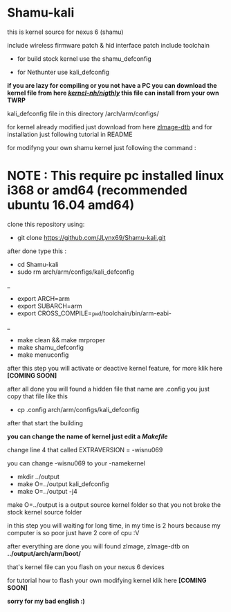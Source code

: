 # Shamu-kali
this is kernel source for nexus 6 (shamu)

include wireless firmware patch & hid interface patch
include toolchain

* for build stock kernel use the shamu_defconfig

* for Nethunter use kali_defconfig

**if you are lazy for compiling or you not have a PC you can download the kernel file from here _[kernel-nh/nigthly](https://github.com/JLynx69/kernel-nh/tree/master/nigthly)_ this file can install from your own TWRP**

kali_defconfig file in this directory /arch/arm/configs/

for kernel already modified just download from here [zImage-dtb](https://github.com/JLynx69/kernel-nh/tree/master/device/moto/shamu-kernel) and for installation just following tutorial in README

for modifyng your own shamu kernel just following the command :

# NOTE : This require pc installed linux i368 or amd64 (recommended ubuntu 16.04 amd64)

clone this repository using: 

* git clone https://github.com/JLynx69/Shamu-kali.git

after done type this :
* cd Shamu-kali
* sudo rm arch/arm/configs/kali_defconfig

_

* export ARCH=arm
* export SUBARCH=arm
* export CROSS_COMPILE=`pwd`/toolchain/bin/arm-eabi-

_

* make clean && make mrproper
* make shamu_defconfig
* make menuconfig

after this step you will activate or deactive kernel feature, for more klik here <b> [COMING SOON] </b>

after all done you will found a hidden file that name are .config
you just copy that file like this

* cp .config arch/arm/configs/kali_defconfig

after that start the building

**you can change the name of kernel just edit a _Makefile_**

change line 4 that called EXTRAVERSION = -wisnu069

you can change -wisnu069 to your -namekernel

* mkdir ../output
* make O=../output kali_defconfig
* make O=../output -j4

make O=../output is a output source kernel folder
so that you not broke the stock kernel source folder

in this step you will waiting for long time, in my time is 2 hours
because my computer is so poor just have 2 core of cpu :V

after everything are done you will found zImage, zImage-dtb on <b> ../output/arch/arm/boot/ </b>

that's kernel file can you flash on your nexus 6 devices

for tutorial how to flash your own modifying kernel klik here <b> [COMING SOON] </b>

**sorry for my bad english :)**
